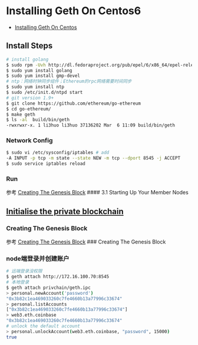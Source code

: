# Installing Geth On Centos6
 * [Installing Geth On Centos](http://blog.bradlucas.com/posts/2017-07-18-ethereum-installing-geth-on-centos/)

## Install Steps
```bash
# install golang
$ sudo rpm -Uvh http://dl.fedoraproject.org/pub/epel/6/x86_64/epel-release-6-8.noarch.rpm
$ sudo yum install golang
$ sudo yum install gmp-devel
# ntp：网络时钟同步组件；Ethereum的rpc网络需要时间同步
$ sudo yum install ntp
$ sudo /etc/init.d/ntpd start
# git version 1.9+
$ git clone https://github.com/ethereum/go-ethereum
$ cd go-ethereum/
$ make geth
$ ls -al  build/bin/geth
-rwxrwxr-x. 1 li3huo li3huo 37136202 Mar  6 11:09 build/bin/geth
```

### Network Config
```bash
$ sudo vi /etc/sysconfig/iptables # add
-A INPUT -p tcp -m state --state NEW -m tcp --dport 8545 -j ACCEPT
$ sudo service iptables reload
```

### Run

参考 [Creating The Genesis Block](./create-private-network.md) #### 3.1 Starting Up Your Member Nodes

## [Initialise the private blockchain](https://www.codeooze.com/blockchain/ethereum-geth-private-blockchain/)

### Creating The Genesis Block

参考 [Creating The Genesis Block](./create-private-network.md) ### Creating The Genesis Block

### node端登录并创建账户
```bash
# 远端登录没权限
$ geth attach http://172.16.100.70:8545
# 本地登录
$ geth attach privchain/geth.ipc
> personal.newAccount('password')
"0x3b82c1ea469033260c7fe4660b13a77996c33674"
> personal.listAccounts
["0x3b82c1ea469033260c7fe4660b13a77996c33674"]
> web3.eth.coinbase
"0x3b82c1ea469033260c7fe4660b13a77996c33674"
# unlock the default account
> personal.unlockAccount(web3.eth.coinbase, "password", 15000)
true
```
